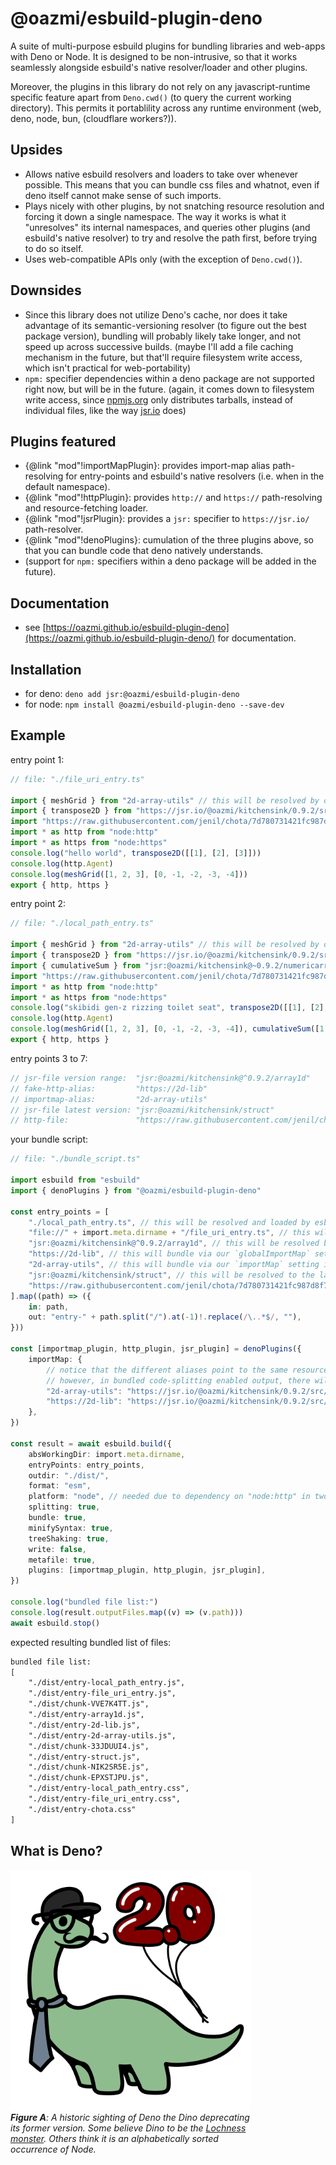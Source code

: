 # @oazmi/esbuild-plugin-deno

A suite of multi-purpose esbuild plugins for bundling libraries and web-apps with Deno or Node.
It is designed to be non-intrusive, so that it works seamlessly alongside esbuild's native resolver/loader and other plugins.

Moreover, the plugins in this library do not rely on any javascript-runtime specific feature apart from `Deno.cwd()` (to query the current working directory).
This permits it portablility across any runtime environment (web, deno, node, bun, (cloudflare workers?)).

## Upsides

- Allows native esbuild resolvers and loaders to take over whenever possible.
  This means that you can bundle css files and whatnot, even if deno itself cannot make sense of such imports.
- Plays nicely with other plugins, by not snatching resource resolution and forcing it down a single namespace.
  The way it works is what it "unresolves" its internal namespaces, and queries other plugins (and esbuild's native resolver) to try and resolve the path first, before trying to do so itself.
- Uses web-compatible APIs only (with the exception of `Deno.cwd()`).

## Downsides

- Since this library does not utilize Deno's cache, nor does it take advantage of its semantic-versioning resolver (to figure out the best package version), bundling will probably likely take longer, and not speed up across successive builds.
  (maybe I'll add a file caching mechanism in the future, but that'll require filesystem write access, which isn't practical for web-portability)
- `npm:` specifier dependencies within a deno package are not supported right now, but will be in the future. (again, it comes down to filesystem write access, since [npmjs.org](http://registry.npmjs.org/) only distributes tarballs, instead of individual files, like the way [jsr.io](https://jsr.io/) does)

## Plugins featured

- {@link "mod"!importMapPlugin}: provides import-map alias path-resolving for entry-points and esbuild's native resolvers (i.e. when in the default namespace).
- {@link "mod"!httpPlugin}: provides `http://` and `https://` path-resolving and resource-fetching loader.
- {@link "mod"!jsrPlugin}: provides a `jsr:` specifier to `https://jsr.io/` path-resolver.
- {@link "mod"!denoPlugins}: cumulation of the three plugins above, so that you can bundle code that deno natively understands.
- (support for `npm:` specifiers within a deno package will be added in the future).

## Documentation

- see [https://oazmi.github.io/esbuild-plugin-deno](https://oazmi.github.io/esbuild-plugin-deno/) for documentation.

## Installation

- for deno: `deno add jsr:@oazmi/esbuild-plugin-deno`
- for node: `npm install @oazmi/esbuild-plugin-deno --save-dev`

## Example

entry point 1:

```ts
// file: "./file_uri_entry.ts"

import { meshGrid } from "2d-array-utils" // this will be resolved by our `http_plugin`'s `globalImportMap` setting
import { transpose2D } from "https://jsr.io/@oazmi/kitchensink/0.9.2/src/numericarray.ts"
import "https://raw.githubusercontent.com/jenil/chota/7d780731421fc987d8f7a1c8f66c730d8573684c/src/chota.css"
import * as http from "node:http"
import * as https from "node:https"
console.log("hello world", transpose2D([[1], [2], [3]]))
console.log(http.Agent)
console.log(meshGrid([1, 2, 3], [0, -1, -2, -3, -4]))
export { http, https }
```

entry point 2:

```ts
// file: "./local_path_entry.ts"

import { meshGrid } from "2d-array-utils" // this will be resolved by our `importmap_plugin`'s `importMap` setting
import { transpose2D } from "https://jsr.io/@oazmi/kitchensink/0.9.2/src/numericarray.ts"
import { cumulativeSum } from "jsr:@oazmi/kitchensink@~0.9.2/numericarray"
import "https://raw.githubusercontent.com/jenil/chota/7d780731421fc987d8f7a1c8f66c730d8573684c/src/chota.css"
import * as http from "node:http"
import * as https from "node:https"
console.log("skibidi gen-z rizzing toilet seat", transpose2D([[1], [2], [3]]))
console.log(http.Agent)
console.log(meshGrid([1, 2, 3], [0, -1, -2, -3, -4]), cumulativeSum([1, 2, 3, 4]))
export { http, https }
```

entry points 3 to 7:

```ts
// jsr-file version range:  "jsr:@oazmi/kitchensink@^0.9.2/array1d"
// fake-http-alias:         "https://2d-lib"
// importmap-alias:         "2d-array-utils"
// jsr-file latest version: "jsr:@oazmi/kitchensink/struct"
// http-file:               "https://raw.githubusercontent.com/jenil/chota/7d780731421fc987d8f7a1c8f66c730d8573684c/src/chota.css"
```

your bundle script:

```ts
// file: "./bundle_script.ts"

import esbuild from "esbuild"
import { denoPlugins } from "@oazmi/esbuild-plugin-deno"

const entry_points = [
	"./local_path_entry.ts", // this will be resolved and loaded by esbuild natively (although it will initially pass though the `importmap_plugin` resolver)
	"file://" + import.meta.dirname + "/file_uri_entry.ts", // this will be resolved and loaded by the `http_plugin`
	"jsr:@oazmi/kitchensink@^0.9.2/array1d", // this will be resolved by our `jsr_plugin`, and loaded by the `http_plugin`
	"https://2d-lib", // this will bundle via our `globalImportMap` setting inside of the `http_plugin`
	"2d-array-utils", // this will bundle via our `importMap` setting inside of our `importmap_plugin`
	"jsr:@oazmi/kitchensink/struct", // this will be resolved to the latest version of the package by our `jsr_plugin`
	"https://raw.githubusercontent.com/jenil/chota/7d780731421fc987d8f7a1c8f66c730d8573684c/src/chota.css", // `http_plugin` resolution and loading
].map((path) => ({
	in: path,
	out: "entry-" + path.split("/").at(-1)!.replace(/\..*$/, ""),
}))

const [importmap_plugin, http_plugin, jsr_plugin] = denoPlugins({
	importMap: {
		// notice that the different aliases point to the same resource.
		// however, in bundled code-splitting enabled output, there will be no duplication of this resource.
		"2d-array-utils": "https://jsr.io/@oazmi/kitchensink/0.9.2/src/array2d.ts",
		"https://2d-lib": "https://jsr.io/@oazmi/kitchensink/0.9.2/src/array2d.ts",
	},
})

const result = await esbuild.build({
	absWorkingDir: import.meta.dirname,
	entryPoints: entry_points,
	outdir: "./dist/",
	format: "esm",
	platform: "node", // needed due to dependency on "node:http" in two of the entry point files
	splitting: true,
	bundle: true,
	minifySyntax: true,
	treeShaking: true,
	write: false,
	metafile: true,
	plugins: [importmap_plugin, http_plugin, jsr_plugin],
})

console.log("bundled file list:")
console.log(result.outputFiles.map((v) => (v.path)))
await esbuild.stop()
```

expected resulting bundled list of files:

```txt
bundled file list:
[
	"./dist/entry-local_path_entry.js",
	"./dist/entry-file_uri_entry.js",
	"./dist/chunk-VVE7K4TT.js",
	"./dist/entry-array1d.js",
	"./dist/entry-2d-lib.js",
	"./dist/entry-2d-array-utils.js",
	"./dist/chunk-33JDUUI4.js",
	"./dist/entry-struct.js",
	"./dist/chunk-NIK2SR5E.js",
	"./dist/chunk-EPXSTJPU.js",
	"./dist/entry-local_path_entry.css",
	"./dist/entry-file_uri_entry.css",
	"./dist/entry-chota.css"
]
```

## What is Deno?

<div style="max-width: min(100%, 384px);">

![deno2](./assets/deno2.svg)
_**Figure A**: A historic sighting of Deno the Dino deprecating its former version._
_Some believe Dino to be the [Lochness monster](https://en.wikipedia.org/wiki/Loch_Ness_Monster)._
_Others think it is an alphabetically sorted occurrence of Node._

</div>
